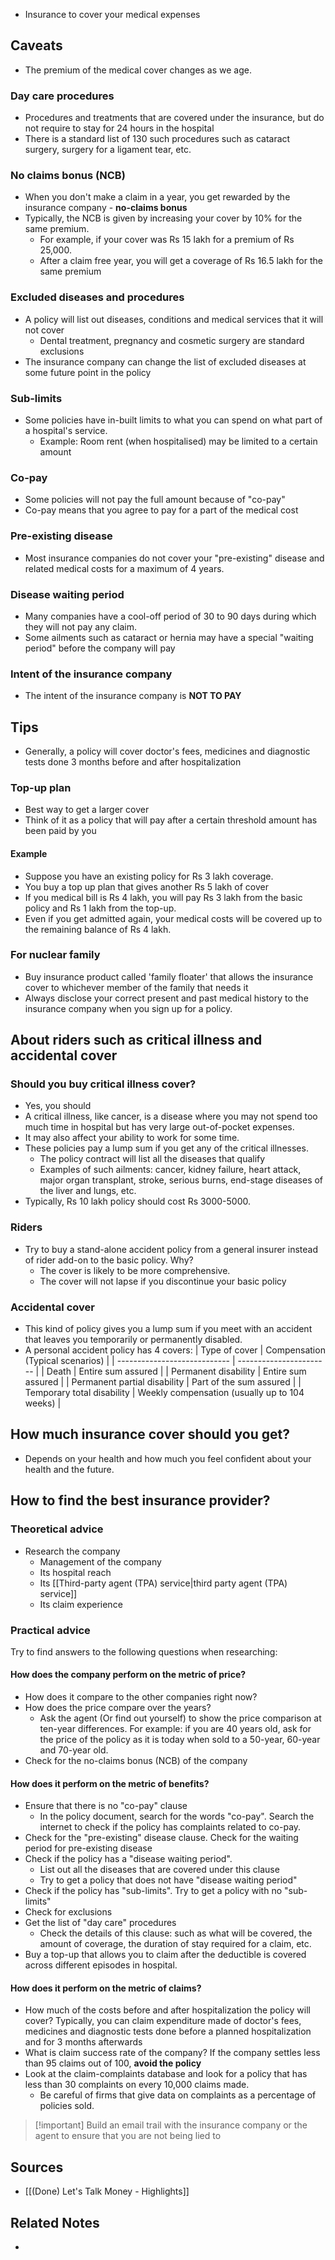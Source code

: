 - Insurance to cover your medical expenses

## Caveats
- The premium of the medical cover changes as we age.

### Day care procedures
- Procedures and treatments that are covered under the insurance, but do not require to stay for 24 hours in the hospital
- There is a standard list of 130 such procedures such as cataract surgery, surgery for a ligament tear, etc.

### No claims bonus (NCB)
- When you don't make a claim in a year, you get rewarded by the insurance company - **no-claims bonus**
- Typically, the NCB is given by increasing your cover by 10% for the same premium.
	- For example, if your cover was Rs 15 lakh for a premium of Rs 25,000. 
	- After a claim free year, you will get a coverage of Rs 16.5 lakh for the same premium

### Excluded diseases and procedures
- A policy will list out diseases, conditions and medical services that it will not cover
	- Dental treatment, pregnancy and cosmetic surgery are standard exclusions
- The insurance company can change the list of excluded diseases at some future point in the policy

### Sub-limits
- Some policies have in-built limits to what you can spend on what part of a hospital's service.
	- Example: Room rent (when hospitalised) may be limited to a certain amount

### Co-pay
- Some policies will not pay the full amount because of "co-pay"
- Co-pay means that you agree to pay for a part of the medical cost

### Pre-existing disease
- Most insurance companies do not cover your "pre-existing" disease and related medical costs for a maximum of 4 years.

### Disease waiting period
- Many companies have a cool-off period of 30 to 90 days during which they will not pay any claim.
- Some ailments such as cataract or hernia may have a special "waiting period" before the company will pay

### Intent of the insurance company
- The intent of the insurance company is **NOT TO PAY**

## Tips
- Generally, a policy will cover doctor's fees, medicines and diagnostic tests done 3 months before and after hospitalization

### Top-up plan
- Best way to get a larger cover
- Think of it as a policy that will pay after a certain threshold amount has been paid by you

#### Example
- Suppose you have an existing policy for Rs 3 lakh coverage.
- You buy a top up plan that gives another Rs 5 lakh of cover
- If you medical bill is Rs 4 lakh, you will pay Rs 3 lakh from the basic policy and Rs 1 lakh from the top-up.
- Even if you get admitted again, your medical costs will be covered up to the remaining balance of Rs 4 lakh.

### For nuclear family
- Buy insurance product called 'family floater' that allows the insurance cover to whichever member of the family that needs it
- Always disclose your correct present and past medical history to the insurance company when you sign up for a policy.


## About riders such as critical illness and accidental cover
### Should you buy critical illness cover?
- Yes, you should
- A critical illness, like cancer, is a disease where you may not spend too much time in hospital but has very large out-of-pocket expenses.
- It may also affect your ability to work for some time.
- These policies pay a lump sum if you get any of the critical illnesses.
	- The policy contract will list all the diseases that qualify
	- Examples of such ailments: cancer, kidney failure, heart attack, major organ transplant, stroke, serious burns, end-stage diseases of the liver and lungs, etc.
- Typically, Rs 10 lakh policy should cost Rs 3000-5000.

### Riders
- Try to buy a stand-alone accident policy from a general insurer instead of rider add-on to the basic policy. Why?
	- The cover is likely to be more comprehensive.
	- The cover will not lapse if you discontinue your basic policy

### Accidental cover
- This kind of policy gives you a lump sum if you meet with an accident that leaves you temporarily or permanently disabled.
- A personal accident policy has 4 covers:
| Type of cover                | Compensation (Typical scenarios)         |
| ---------------------------- | ----------------------- |
| Death                        | Entire sum assured      |
| Permanent disability         | Entire sum assured      |
| Permanent partial disability | Part of the sum assured |
| Temporary total disability   | Weekly compensation (usually up to 104 weeks)                        |

## How much insurance cover should you get?
- Depends on your health and how much you feel confident about your health and the future.

## How to find the best insurance provider?
### Theoretical advice
- Research the company
	- Management of the company
	- Its hospital reach
	- Its [[Third-party agent (TPA) service|third party agent (TPA) service]]
	- Its claim experience

### Practical advice
Try to find answers to the following questions when researching:

#### How does the company perform on the metric of price?
- How does it compare to the other companies right now?
- How does the price compare over the years?
	- Ask the agent (Or find out yourself) to show the price comparison at ten-year differences. For example: if you are 40 years old, ask for the price of the policy as it is today when sold to a 50-year, 60-year and 70-year old.
- Check for the no-claims bonus (NCB) of the company
 
#### How does it perform on the metric of benefits?
- Ensure that there is no "co-pay" clause
	- In the policy document, search for the words "co-pay". Search the internet to check if the policy has complaints related to co-pay.
- Check for the "pre-existing" disease clause. Check for the waiting period for pre-existing disease
- Check if the policy has a "disease waiting period".
	- List out all the diseases that are covered under this clause
	- Try to get a policy that does not have "disease waiting period"
- Check if the policy has "sub-limits". Try to get a policy with no "sub-limits"
- Check for exclusions
- Get the list of "day care" procedures
	- Check the details of this clause: such as what will be covered, the amount of coverage, the duration of stay required for a claim, etc.
- Buy a top-up that allows you to claim after the deductible is covered across different episodes in hospital.
 
#### How does it perform on the metric of claims?
- How much of the costs before and after hospitalization the policy will cover? Typically, you can claim expenditure made of doctor's fees, medicines and diagnostic tests done before a planned hospitalization and for 3 months afterwards
- What is claim success rate of the company? If the company settles less than 95 claims out of 100, **avoid the policy**
- Look at the claim-complaints database and look for a policy that has less than 30 complaints on every 10,000 claims made.
	- Be careful of firms that give data on complaints as a percentage of policies sold.


> [!important] Build an email trail with the insurance company or the agent to ensure that you are not being lied to


## Sources
- [[(Done) Let's Talk Money - Highlights]]

## Related Notes
- 